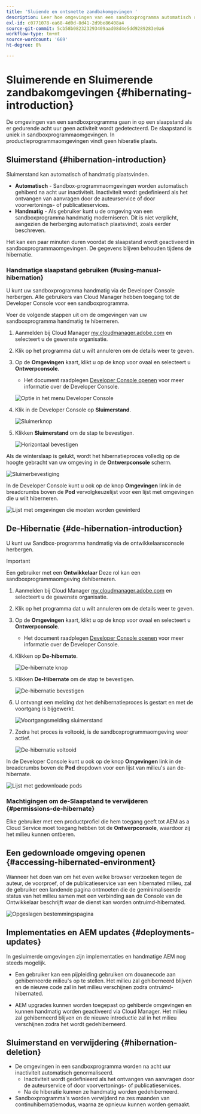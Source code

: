 ```yaml
---
title: 'Sluiende en ontsmette zandbakomgevingen '
description: Leer hoe omgevingen van een sandboxprogramma automatisch overschakelen op een hibernatiemodus en hoe u deze kunt deorganiseren.
exl-id: c0771078-ea68-4d0d-8d41-2d9be86408a4
source-git-commit: 5cb58b082323293409aad08d4e5dd9289283e0a6
workflow-type: tm+mt
source-wordcount: '669'
ht-degree: 0%

---
```



# Sluimerende en Sluimerende zandbakomgevingen {#hibernating-introduction}

De omgevingen van een sandboxprogramma gaan in op een slaapstand als er gedurende acht uur geen activiteit wordt gedetecteerd. De slaapstand is uniek in sandboxprogrammaomgevingen. In productieprogrammaomgevingen vindt geen hiberatie plaats.

## Sluimerstand {#hibernation-introduction}

Sluimerstand kan automatisch of handmatig plaatsvinden.

* **Automatisch** - Sandbox-programmaomgevingen worden automatisch gehiberd na acht uur inactiviteit. Inactiviteit wordt gedefinieerd als het ontvangen van aanvragen door de auteurservice of door voorvertonings- of publicatieservices.
* **Handmatig** - Als gebruiker kunt u de omgeving van een sandboxprogramma handmatig moderniseren. Dit is niet verplicht, aangezien de herberging automatisch plaatsvindt, zoals eerder beschreven.

Het kan een paar minuten duren voordat de slaapstand wordt geactiveerd in sandboxprogrammaomgevingen. De gegevens blijven behouden tijdens de hibernatie.

### Handmatige slaapstand gebruiken {#using-manual-hibernation}

U kunt uw sandboxprogramma handmatig via de Developer Console herbergen. Alle gebruikers van Cloud Manager hebben toegang tot de Developer Console voor een sandboxprogramma.

Voer de volgende stappen uit om de omgevingen van uw sandboxprogramma handmatig te hiberneren.

1. Aanmelden bij Cloud Manager [my.cloudmanager.adobe.com](https://my.cloudmanager.adobe.com/) en selecteert u de gewenste organisatie.

1. Klik op het programma dat u wilt annuleren om de details weer te geven.

1. Op de **Omgevingen** kaart, klikt u op de knop voor ovaal en selecteert u **Ontwerpconsole**.

   * Het document raadplegen [Developer Console openen](/help/implementing/cloud-manager/manage-environments.md#accessing-developer-console) voor meer informatie over de Developer Console.

   ![Optie in het menu Developer Console](assets/developer-console-menu-option.png)

1. Klik in de Developer Console op **Sluimerstand**.

   ![Sluimerknop](assets/hibernate-1.png)

1. Klikken **Sluimerstand** om de stap te bevestigen.

   ![Horizontaal bevestigen](assets/hibernate-2.png)

Als de winterslaap is gelukt, wordt het hibernatieproces volledig op de hoogte gebracht van uw omgeving in de **Ontwerpconsole** scherm.

![Sluimerbevestiging](assets/hibernate-4.png)

In de Developer Console kunt u ook op de knop **Omgevingen** link in de breadcrumbs boven de **Pod** vervolgkeuzelijst voor een lijst met omgevingen die u wilt hiberneren.

![Lijst met omgevingen die moeten worden gewinterd](assets/hibernate-1b.png)

## De-Hibernatie {#de-hibernation-introduction}

U kunt uw Sandbox-programma handmatig via de ontwikkelaarsconsole herbergen.

>[!IMPORTANT]
>
>Een gebruiker met een **Ontwikkelaar** Deze rol kan een sandboxprogrammaomgeving dehiberneren.

1. Aanmelden bij Cloud Manager [my.cloudmanager.adobe.com](https://my.cloudmanager.adobe.com/) en selecteert u de gewenste organisatie.

1. Klik op het programma dat u wilt annuleren om de details weer te geven.

1. Op de **Omgevingen** kaart, klikt u op de knop voor ovaal en selecteert u **Ontwerpconsole**.

   * Het document raadplegen [Developer Console openen](/help/implementing/cloud-manager/manage-environments.md#accessing-developer-console) voor meer informatie over de Developer Console.

1. Klikken op **De-hibernate**.

   ![De-hibernate knop](assets/de-hibernation-img1.png)

1. Klikken **De-Hibernate** om de stap te bevestigen.

   ![De-hibernatie bevestigen](assets/de-hibernation-img2.png)

1. U ontvangt een melding dat het dehibernatieproces is gestart en met de voortgang is bijgewerkt.

   ![Voortgangsmelding sluimerstand](assets/de-hibernation-img3.png)

1. Zodra het proces is voltooid, is de sandboxprogrammaomgeving weer actief.

   ![De-hibernatie voltooid](assets/de-hibernation-img4.png)


In de Developer Console kunt u ook op de knop **Omgevingen** link in de breadcrumbs boven de **Pod** dropdown voor een lijst van milieu&#39;s aan de-hibernate.

![Lijst met gedownloade pods](assets/de-hibernate-1b.png)

### Machtigingen om de-Slaapstand te verwijderen {#permissions-de-hibernate}

Elke gebruiker met een productprofiel die hem toegang geeft tot AEM as a Cloud Service moet toegang hebben tot de **Ontwerpconsole**, waardoor zij het milieu kunnen ontberen.

## Een gedownloade omgeving openen {#accessing-hibernated-environment}

Wanneer het doen van om het even welke browser verzoeken tegen de auteur, de voorproef, of de publicatieservice van een hibernated milieu, zal de gebruiker een landende pagina ontmoeten die de geminimaliseerde status van het milieu samen met een verbinding aan de Console van de Ontwikkelaar beschrijft waar de dienst kan worden ontruimd-hibernated.

![Opgeslagen bestemmingspagina](assets/de-hibernation-img5.png)

## Implementaties en AEM updates {#deployments-updates}

In gesluimerde omgevingen zijn implementaties en handmatige AEM nog steeds mogelijk.

* Een gebruiker kan een pijpleiding gebruiken om douanecode aan gehiberneerde milieu&#39;s op te stellen. Het milieu zal gehiberneerd blijven en de nieuwe code zal in het milieu verschijnen zodra ontruimd-hibernated.

* AEM upgrades kunnen worden toegepast op gehiberde omgevingen en kunnen handmatig worden geactiveerd via Cloud Manager. Het milieu zal gehiberneerd blijven en de nieuwe introductie zal in het milieu verschijnen zodra het wordt gedehiberneerd.

## Sluimerstand en verwijdering {#hibernation-deletion}

* De omgevingen in een sandboxprogramma worden na acht uur inactiviteit automatisch genormaliseerd.
   * Inactiviteit wordt gedefinieerd als het ontvangen van aanvragen door de auteurservice of door voorvertonings- of publicatieservices.
   * Na de hiberatie kunnen ze handmatig worden gedehiberneerd.
* Sandboxprogramma&#39;s worden verwijderd na zes maanden van continuhibernatiemodus, waarna ze opnieuw kunnen worden gemaakt.
